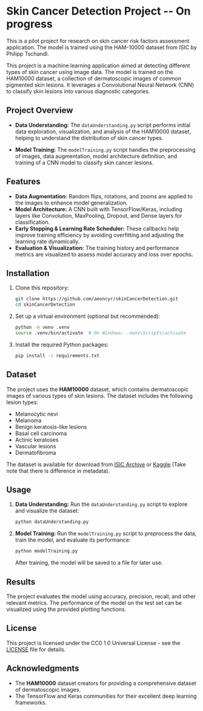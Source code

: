 # Skin Cancer Detection Project -- On progress
This is a pilot project for research on skin cancer risk factors assessment application. The model is trained using the HAM-10000 dataset from ISIC by Philipp Tschandl.

This project is a machine learning application aimed at detecting different types of skin cancer using image data. The model is trained on the HAM10000 dataset, a collection of dermatoscopic images of common pigmented skin lesions. It leverages a Convolutional Neural Network (CNN) to classify skin lesions into various diagnostic categories.

## Project Overview

- **Data Understanding:** The `dataUnderstanding.py` script performs initial data exploration, visualization, and analysis of the HAM10000 dataset, helping to understand the distribution of skin cancer types.
  
- **Model Training:** The `modelTraining.py` script handles the preprocessing of images, data augmentation, model architecture definition, and training of a CNN model to classify skin cancer lesions.

## Features

- **Data Augmentation:** Random flips, rotations, and zooms are applied to the images to enhance model generalization.
- **Model Architecture:** A CNN built with TensorFlow/Keras, including layers like Convolution, MaxPooling, Dropout, and Dense layers for classification.
- **Early Stopping & Learning Rate Scheduler:** These callbacks help improve training efficiency by avoiding overfitting and adjusting the learning rate dynamically.
- **Evaluation & Visualization:** The training history and performance metrics are visualized to assess model accuracy and loss over epochs.

## Installation

1. Clone this repository:
   ```bash
   git clone https://github.com/aeoncyr/skinCancerDetection.git
   cd skinCancerDetection
   ```

2. Set up a virtual environment (optional but recommended):
   ```bash
   python -m venv .venv
   source .venv/bin/activate  # On Windows: .venv\Scripts\activate
   ```

3. Install the required Python packages:
   ```bash
   pip install -r requirements.txt
   ```

## Dataset

The project uses the **HAM10000** dataset, which contains dermatoscopic images of various types of skin lesions. The dataset includes the following lesion types:
- Melanocytic nevi
- Melanoma
- Benign keratosis-like lesions
- Basal cell carcinoma
- Actinic keratoses
- Vascular lesions
- Dermatofibroma

The dataset is available for download from [ISIC Archive](https://api.isic-archive.com/collections/212/) or [Kaggle](https://www.kaggle.com/kmader/skin-cancer-mnist-ham10000) (Take note that there is difference in metadata).

## Usage

1. **Data Understanding:**
   Run the `dataUnderstanding.py` script to explore and visualize the dataset:
   ```bash
   python dataUnderstanding.py
   ```

2. **Model Training:**
   Run the `modelTraining.py` script to preprocess the data, train the model, and evaluate its performance:
   ```bash
   python modelTraining.py
   ```

   After training, the model will be saved to a file for later use.

## Results

The project evaluates the model using accuracy, precision, recall, and other relevant metrics. The performance of the model on the test set can be visualized using the provided plotting functions.

## License

This project is licensed under the CC0 1.0 Universal License - see the [LICENSE](LICENSE) file for details.

## Acknowledgments

- The **HAM10000** dataset creators for providing a comprehensive dataset of dermatoscopic images.
- The TensorFlow and Keras communities for their excellent deep learning frameworks.
